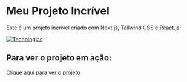 # Meu Projeto Incrível

Este é um projeto incrível criado com Next.js, Tailwind CSS e React.js!

[![Tecnologias](https://skillicons.dev/icons?i=react,next,tailwind)](https://skillicons.dev)

## Para ver o projeto em ação:



[Clique aqui para ver o projeto]([https://www.exemplo.com](https://portifolio-nextjs-1-7q6a.vercel.app/)https://portifolio-nextjs-1-7q6a.vercel.app/)
